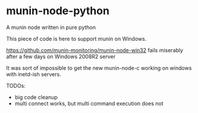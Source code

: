 munin-node-python
=================

A munin node written in pure python

This piece of code is here to support munin on Windows.

https://github.com/munin-monitoring/munin-node-win32 fails miserably after a few
days on Windows 2008R2 server

It was sort of impossible to get the new munin-node-c working on windows with
inetd-ish servers.

TODOs:
- big code cleanup
- multi connect works, but multi command execution does not
